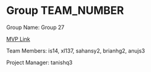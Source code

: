 # Group TEAM_NUMBER
Group Name: Group 27

[MVP Link](https://docs.google.com/document/d/1vpiYzk0kB2cqDBXYcQm-UsihY5APhm4e-6dcqUYf1nE/edit?usp=sharing)

Team Members: is14, xl137, sahansy2, brianhg2, anujs3

Project Manager: tanishq3

